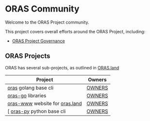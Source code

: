 # ORAS Community

Welcome to the ORAS Project community.

This project covers overall efforts around the ORAS Project, including:

- [ORAS Project Governance](./governance/GOVERNANCE.md)

## ORAS Projects

ORAS has several sub-projects, as outlined in [ORAS.land][oras-land]

| Project | Owners |
|-|-|
| [oras][oras-cli] golang base cli | [OWNERS][oras-cli-owners] |
| [oras-go][oras-go] libraries | [OWNERS][oras-go-owners] |
| [oras-www] website for [oras.land](https://oras.land) | [OWNERS][oras-www-owners] |
[ [oras-py] python base cli | [OWNERS][oras-py-owners] |



[oras-land]:        https://oras.land
[oras-cli]:         https://github.com/oras-project/oras
[oras-cli-owners]:  https://github.com/oras-project/oras/blob/main/OWNERS
[oras-go]:          https://github.com/oras-project/oras-go
[oras-go-owners]:   https://github.com/oras-project/oras-go/blob/main/OWNERS.md
[oras-www]:         https://github.com/oras-project/oras-www
[oras-www-owners]:  https://github.com/oras-project/oras-www/blob/main/OWNERS.md
[oras-py]:          https://github.com/oras-project/oras-py   
[oras-py-owners]:   https://github.com/oras-project/oras-py/blob/main/OWNERS.md




